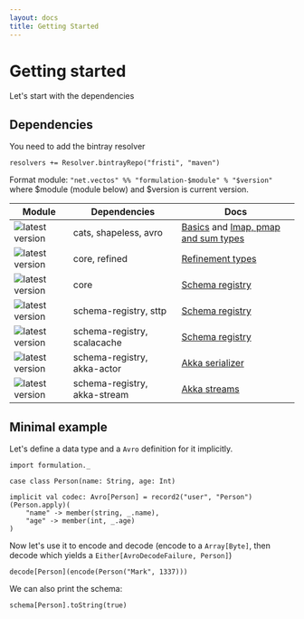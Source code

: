 ```yaml
---
layout: docs
title: Getting Started
---
```


# Getting started

Let's start with the dependencies

## Dependencies


You need to add the bintray resolver

```
resolvers += Resolver.bintrayRepo("fristi", "maven")
```

Format module: `"net.vectos" %% "formulation-$module" % "$version"` where $module (module below) and $version is current version. 

| Module                                                                                                                      | Dependencies                  | Docs                                                                                    |
| ----------------------------------------------------------------------------------------------------------------------------|-------------------------------|-----------------------------------------------------------------------------------------|
| ![latest version](https://index.scala-lang.org/vectos/formulation/formulation-core/latest.svg)                              | cats, shapeless, avro         | [Basics](basics.html) and [Imap, pmap and sum types](richer-data-types.html)  |
| ![latest version](https://index.scala-lang.org/vectos/formulation/formulation-refined/latest.svg)                           | core, refined                 | [Refinement types](refined.html)                                                   |
| ![latest version](https://index.scala-lang.org/vectos/formulation/formulation-schema-registry/latest.svg)                   | core                          | [Schema registry](schema-registry.html)                                            |
| ![latest version](https://index.scala-lang.org/vectos/formulation/formulation-schema-registry-confluent-sttp/latest.svg)    | schema-registry, sttp         | [Schema registry](schema-registry.html)                                            |
| ![latest version](https://index.scala-lang.org/vectos/formulation/formulation-schema-registry-scalacache/latest.svg)        | schema-registry, scalacache   | [Schema registry](schema-registry.html)                                            |
| ![latest version](https://index.scala-lang.org/vectos/formulation/formulation-akka-serializer/latest.svg)                   | schema-registry, akka-actor   | [Akka serializer](akka-serializer.html)                                            |
| ![latest version](https://index.scala-lang.org/vectos/formulation/formulation-akka-streams/latest.svg)                      | schema-registry, akka-stream  | [Akka streams](akka-streams.html)                                                  |


## Minimal example

Let's define a data type and a `Avro` definition for it implicitly.

```tut:silent
import formulation._

case class Person(name: String, age: Int)

implicit val codec: Avro[Person] = record2("user", "Person")(Person.apply)(
    "name" -> member(string, _.name),
    "age" -> member(int, _.age)
)
```

Now let's use it to encode and decode (encode to a `Array[Byte]`, then decode which yields a `Either[AvroDecodeFailure, Person]`)

```tut
decode[Person](encode(Person("Mark", 1337)))
```

We can also print the schema:

```tut
schema[Person].toString(true)
```